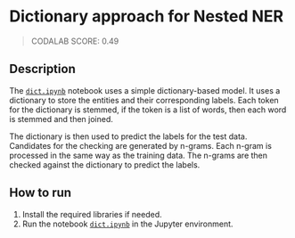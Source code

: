# Dictionary approach for Nested NER

> CODALAB SCORE: 0.49

## Description

The [`dict.ipynb`](dict.ipynb) notebook uses a simple dictionary-based model. It uses a dictionary to store the entities and their corresponding labels. Each token for the dictionary is stemmed, if the token is a list of words, then each word is stemmed and then joined.

The dictionary is then used to predict the labels for the test data. Candidates for the checking are generated by n-grams. Each n-gram is processed in the same way as the training data. The n-grams are then checked against the dictionary to predict the labels.

## How to run

1. Install the required libraries if needed.
1. Run the notebook [`dict.ipynb`](dict.ipynb) in the Jupyter environment.
